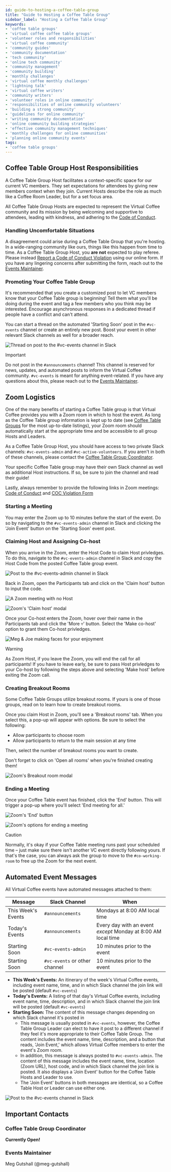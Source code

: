 ```yaml
---
id: guide-to-hosting-a-coffee-table-group
title: "Guide to Hosting a Coffee Table Group"
sidebar_label: "Hosting a Coffee Table Group"
keywords: 
- 'coffee table groups'
- 'virtual coffee coffee table groups'
- 'volunteer roles and responsibilities'
- 'virtual coffee community'
- 'community guides'
- 'community documentation'
- 'tech community'
- 'online tech community'
- 'community management'
- 'community building'
- 'monthly challenges'
- 'virtual coffee monthly challenges'
- 'lightning talk'
- 'virtual coffee writers'
- 'community writers'
- 'volunteer roles in online community'
- 'responsibilities of online community volunteers'
- 'building a strong community'
- 'guidelines for online community'
- 'writing community documentation'
- 'online community building strategies'
- 'effective community management techniques'
- 'monthly challenges for online communities'
- 'planning online community events'
tags: 
- 'coffee table groups'
---
```


## Coffee Table Group Host Responsibilities

A Coffee Table Group Host facilitates a context-specific space for our current VC members. They set expectations for attendees by giving new members context when they join. Current Hosts describe the role as much like a Coffee Room Leader, but for a set focus area.

All Coffee Table Group Hosts are expected to represent the Virtual Coffee community and its mission by being welcoming and supportive to attendees, leading with kindness, and adhering to the [Code of Conduct](https://virtualcoffee.io/code-of-conduct).

### Handling Uncomfortable Situations

A disagreement could arise during a Coffee Table Group that you're hosting. In a wide-ranging community like ours, things like this happen from time to time. As a Coffee Table Group Host, you **are not** expected to play referee. Please instead [Report a Code of Conduct Violation](https://virtualcoffee.io/report-coc-violation) using our online form. If you have any lingering concerns after submitting the form, reach out to the [Events Maintainer](#events-maintainer).

### Promoting Your Coffee Table Group

It's recommended that you create a customized post to let VC members know that your Coffee Table group is beginning! Tell them what you'll be doing during the event and tag a few members who you think may be interested. Encourage asynchronous responses in a dedicated thread if people have a conflict and can't attend.

You can start a thread on the automated 'Starting Soon' post in the `#vc-events` channel or create an entirely new post. Boost your event in other relevant Slack channels as well for a broader reach.

![Thread on post to the `#vc-events` channel in Slack](../../_assets/images/thread-on-starting-soon-post.png)

> [!IMPORTANT]
> Do not post in the `#announcements` channel! This channel is reserved for news, updates, and automated posts to inform the Virtual Coffee community. `#vc-events` is meant for anything event-related. If you have any questions about this, please reach out to the [Events Maintainer](#events-maintainer).

## Zoom Logistics

One of the many benefits of starting a Coffee Table group is that Virtual Coffee provides you with a Zoom room in which to host the event. As long as the Coffee Table group information is kept up to date (see [Coffee Table Groups](https://github.com/Virtual-Coffee/VC-Community-Docs/blob/6d722dceba508ecf8f583dedb3df3b1fb9fbde42/coffee-table-groups/coffee-table-groups.md) for the most up-to-date listings), your Zoom room should automatically start at the appropriate time and be accessible to all group Hosts and Leaders.

As a Coffee Table Group Host, you should have access to two private Slack channels: `#vc-events-admin` and `#vc-active-volunteers`. If you aren't in both of these channels, please contact the [Coffee Table Group Coordinator](#coffee-table-group-coordinator).

Your specific Coffee Table group may have their own Slack channel as well as additional Host instructions. If so, be sure to join the channel and read their guide!

Lastly, always remember to provide the following links in Zoom meetings: [Code of Conduct](https://virtualcoffee.io/code-of-conduct/) and [COC Violation Form](https://virtualcoffee.io/report-coc-violation/)

### Starting a Meeting

You may enter the Zoom up to 10 minutes before the start of the event. Do so by navigating to the `#vc-events-admin` channel in Slack and clicking the 'Join Event' button on the 'Starting Soon' event post.

### Claiming Host and Assigning Co-host

When you arrive in the Zoom, enter the Host Code to claim Host privledges. To do this, navigate to the `#vc-events-admin` channel in Slack and copy the Host Code from the posted Coffee Table group event.

![Post to the `#vc-events-admin` channel in Slack](../../_assets/images/host-code.png)

Back in Zoom, open the Participants tab and click on the 'Claim host' button to input the code.

![A Zoom meeting with no Host](../../_assets/images/hostless-zoom.png)

![Zoom's 'Claim host' modal](../../_assets/images/claim-host.png)

Once your Co-host enters the Zoom, hover over their name in the Participants tab and click the 'More ▿' button. Select the 'Make co-host' option to grant them Co-host privledges.

![Meg & Joe making faces for your enjoyment](../../_assets/images/assign-co-host.png)

> [!WARNING]
> As Zoom Host, if you leave the Zoom, you will end the call for all participants! If you have to leave early, be sure to pass Host privledges to your Co-host by following the steps above and selecting 'Make host' before exiting the Zoom call.

### Creating Breakout Rooms

Some Coffee Table Groups utilize breakout rooms. If yours is one of those groups, read on to learn how to create breakout rooms.

Once you claim Host in Zoom, you'll see a 'Breakout rooms' tab. When you select this, a pop-up will appear with options. Be sure to select the following:

- Allow participants to choose room
- Allow participants to return to the main session at any time

Then, select the number of breakout rooms you want to create.

Don't forget to click on 'Open all rooms' when you're finished creating them!

![Zoom's Breakout room modal](../../_assets/images/breakout-room-options.png)

### Ending a Meeting

Once your Coffee Table event has finished, click the 'End' button. This will trigger a pop-up where you'll select 'End meeting for all.'

![Zoom's 'End' button](../../_assets/images/end-button.png)

![Zoom's options for ending a meeting](../../_assets/images/end-options.png)

> [!CAUTION]
> Normally, it's okay if your Coffee Table meeting runs past your scheduled time – just make sure there isn't another VC event directly following yours. If that's the case, you can always ask the group to move to the `#co-working-room` to free up the Zoom for the next event.

## Automated Event Messages

All Virtual Coffee events have automated messages attached to them:

| Message            | Slack Channel                 | When                                                          |
| ------------------ | ----------------------------- | ------------------------------------------------------------- |
| This Week's Events | `#announcements`              | Mondays at 8:00 AM local time                                 |
| Today's Events     | `#announcements`              | Every day with an event _except_ Monday at 8:00 AM local time |
| Starting Soon      | `#vc-events-admin`            | 10 minutes prior to the event                                 |
| Starting Soon      | `#vc-events` or other channel | 10 minutes prior to the event                                 |

- **This Week's Events:** An itinerary of the week's Virtual Coffee events, including event name, time, and in which Slack channel the join link will be posted (default `#vc-events`)
- **Today's Events:** A listing of that day's Virtual Coffee events, including event name, time, description, and in which Slack channel the join link will be posted (default `#vc-events`)
- **Starting Soon:** The content of this message changes depending on which Slack channel it's posted in
  - This message is usually posted in `#vc-events`, however, the Coffee Table Group Leader can elect to have it post to a different channel if they feel it's more appropriate to their Coffee Table Group. The content includes the event name, time, description, and a button that reads, 'Join Event,' which allows Virtual Coffee members to enter the event's Zoom room.
  - In addition, this message is always posted to `#vc-events-admin`. The content of this message includes the event name, time, location (Zoom URL), host code, and in which Slack channel the join link is posted. It also displays a 'Join Event' button for the Coffee Table Hosts and Leader to use.
  - The 'Join Event' buttons in both messages are identical, so a Coffee Table Host or Leader can use either one.

![Post to the `#vc-events` channel in Slack](../../_assets/images/starting-soon-post.png)

## Important Contacts

### Coffee Table Group Coordinator

**Currently Open!**

### Events Maintainer

Meg Gutshall (@meg-gutshall)

